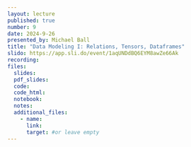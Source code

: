 ```yaml
---
layout: lecture
published: true
number: 9
date: 2024-9-26
presented_by: Michael Ball
title: "Data Modeling I: Relations, Tensors, Dataframes"
slido: https://app.sli.do/event/1aqUNDdBQ6EYM8awZe66Ak
recording:
files:
  slides:
  pdf_slides:
  code:
  code_html:
  notebook:
  notes:
  additional_files:
    - name:
      link:
      target: #or leave empty
---
```

